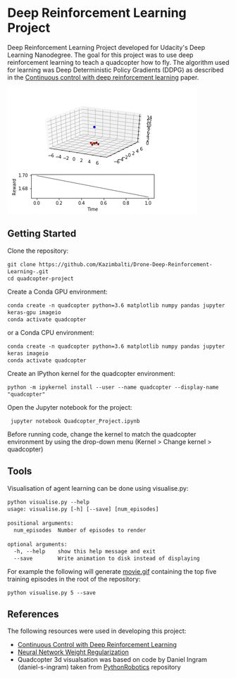# Deep Reinforcement Learning Project

Deep Reinforcement Learning Project developed for Udacity's Deep Learning Nanodegree. The goal for this project was to use deep reinforcement learning to teach a quadcopter how to fly. The algorithm used for learning was Deep Deterministic Policy Gradients (DDPG) as described in the [Continuous control with deep reinforcement learning](https://arxiv.org/abs/1509.02971) paper.

![Quadcopter](movie.gif)

## Getting Started

Clone the repository:

``` batch
git clone https://github.com/Kazimbalti/Drone-Deep-Reinforcement-Learning-.git
cd quadcopter-project
```

Create a Conda GPU environment:

``` batch
conda create -n quadcopter python=3.6 matplotlib numpy pandas jupyter keras-gpu imageio
conda activate quadcopter
 ```

 or a Conda CPU environment:

 ``` batch
conda create -n quadcopter python=3.6 matplotlib numpy pandas jupyter keras imageio
conda activate quadcopter
 ```

Create an IPython kernel for the quadcopter environment:

``` batch
python -m ipykernel install --user --name quadcopter --display-name "quadcopter"
 ```

Open the Jupyter notebook for the project:

``` batch
 jupyter notebook Quadcopter_Project.ipynb
```

Before running code, change the kernel to match the quadcopter environment by using the drop-down menu (Kernel > Change kernel > quadcopter)

## Tools

Visualisation of agent learning can be done using visualise.py:

``` batch
python visualise.py --help
usage: visualise.py [-h] [--save] [num_episodes]

positional arguments:
  num_episodes  Number of episodes to render

optional arguments:
  -h, --help    show this help message and exit
  --save        Write animation to disk instead of displaying
```

For example the following will generate [movie.gif](movie.gif) containing the top five training episodes in the root of the repository:

``` batch
python visualise.py 5 --save
```

## References

The following resources were used in developing this project:

- [Continuous Control with Deep Reinforcement Learning](https://arxiv.org/abs/1509.02971)
- [Neural Network Weight Regularization](https://chrisalbon.com/deep_learning/keras/neural_network_weight_regularization/)
- Quadcopter 3d visualsation was based on code by Daniel Ingram (daniel-s-ingram) taken from [PythonRobotics](https://github.com/AtsushiSakai/PythonRobotics) repository
